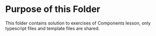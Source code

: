 # Purpose of this Folder

This folder contains solution to exercises of Components lesson, only typescript files and template files are shared.

